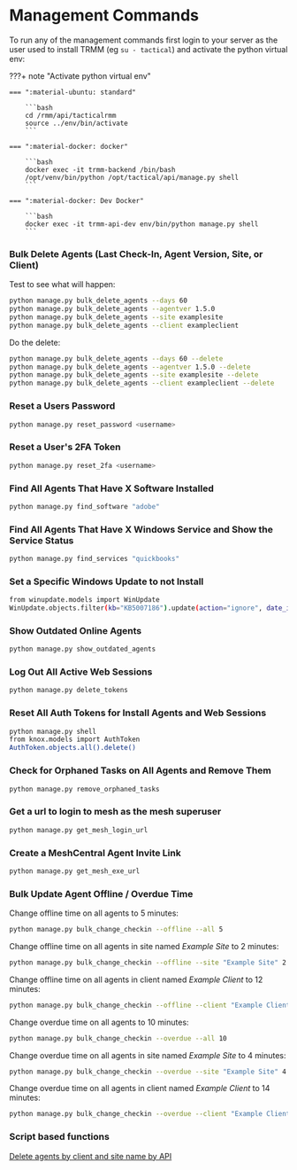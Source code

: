 # Management Commands

To run any of the management commands first login to your server as the user used to install TRMM (eg `su - tactical`) and activate the python virtual env:

???+ note "Activate python virtual env"

    === ":material-ubuntu: standard"

        ```bash
        cd /rmm/api/tacticalrmm
        source ../env/bin/activate
        ```

    === ":material-docker: docker"

        ```bash
        docker exec -it trmm-backend /bin/bash
        /opt/venv/bin/python /opt/tactical/api/manage.py shell
        ```

    === ":material-docker: Dev Docker"

        ```bash
        docker exec -it trmm-api-dev env/bin/python manage.py shell
        ```

### Bulk Delete Agents (Last Check-In, Agent Version, Site, or Client)

Test to see what will happen:

```bash
python manage.py bulk_delete_agents --days 60
python manage.py bulk_delete_agents --agentver 1.5.0
python manage.py bulk_delete_agents --site examplesite
python manage.py bulk_delete_agents --client exampleclient
```

Do the delete:

```bash
python manage.py bulk_delete_agents --days 60 --delete
python manage.py bulk_delete_agents --agentver 1.5.0 --delete
python manage.py bulk_delete_agents --site examplesite --delete
python manage.py bulk_delete_agents --client exampleclient --delete
```

### Reset a Users Password

```bash
python manage.py reset_password <username>
```

### Reset a User's 2FA Token

```bash
python manage.py reset_2fa <username>
```

### Find All Agents That Have X Software Installed

```bash
python manage.py find_software "adobe"
```

### Find All Agents That Have X Windows Service and Show the Service Status

```bash
python manage.py find_services "quickbooks"
```

### Set a Specific Windows Update to not Install

```bash
from winupdate.models import WinUpdate
WinUpdate.objects.filter(kb="KB5007186").update(action="ignore", date_installed=None)
```

### Show Outdated Online Agents

```bash
python manage.py show_outdated_agents
```

### Log Out All Active Web Sessions

```bash
python manage.py delete_tokens
```

### Reset All Auth Tokens for Install Agents and Web Sessions

```bash
python manage.py shell
from knox.models import AuthToken
AuthToken.objects.all().delete()
```

### Check for Orphaned Tasks on All Agents and Remove Them

```bash
python manage.py remove_orphaned_tasks
```

### Get a url to login to mesh as the mesh superuser
```bash
python manage.py get_mesh_login_url
```

### Create a MeshCentral Agent Invite Link

```bash
python manage.py get_mesh_exe_url
```

### Bulk Update Agent Offline / Overdue Time

Change offline time on all agents to 5 minutes:

```bash
python manage.py bulk_change_checkin --offline --all 5
```

Change offline time on all agents in site named *Example Site* to 2 minutes:

```bash
python manage.py bulk_change_checkin --offline --site "Example Site" 2
```

Change offline time on all agents in client named *Example Client* to 12 minutes:

```bash
python manage.py bulk_change_checkin --offline --client "Example Client" 12
```

Change overdue time on all agents to 10 minutes:

```bash
python manage.py bulk_change_checkin --overdue --all 10
```

Change overdue time on all agents in site named *Example Site* to 4 minutes:

```bash
python manage.py bulk_change_checkin --overdue --site "Example Site" 4
```

Change overdue time on all agents in client named *Example Client* to 14 minutes:

```bash
python manage.py bulk_change_checkin --overdue --client "Example Client" 14
```

### Script based functions

[Delete agents by client and site name by API](https://github.com/amidaware/community-scripts/blob/main/scripts_wip/TRMM_Mass_Delete_Agents.ps1)
